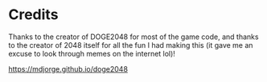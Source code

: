 # Credits
Thanks to the creator of DOGE2048 for most of the game code, and thanks to the creator of 2048 itself for all the fun I had making this (it gave me an excuse to look through memes on the internet lol)!

https://mdjorge.github.io/doge2048